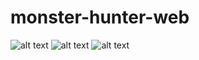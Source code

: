 # monster-hunter-web
![alt text](https://i.imgur.com/wqswB1P.jpg)
![alt text](https://i.imgur.com/Mk66gUe.png)
![alt text](https://i.imgur.com/1X0BSrC.png)

